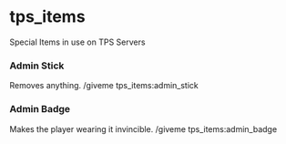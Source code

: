 # tps_items
Special Items in use on TPS Servers

### Admin Stick
Removes anything.
/giveme tps_items:admin_stick

### Admin Badge
Makes the player wearing it invincible.
/giveme tps_items:admin_badge
